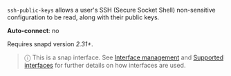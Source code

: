 `ssh-public-keys` allows a user's SSH (Secure Socket Shell) non-sensitive configuration to be read, along with their public keys.

**Auto-connect**: no

Requires snapd version _2.31+_.

> ⓘ  This is a snap interface. See [Interface management](/t/interface-management/6154) and [Supported interfaces](/t/supported-interfaces/7744) for further details on how interfaces are used.